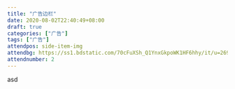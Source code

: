 ```yaml
---
title: "广告边栏"
date: 2020-08-02T22:40:49+08:00
draft: true
categories: ["广告"]
tags: ["广告"]
attendpos: side-item-img
attendbg: https://ss1.bdstatic.com/70cFuXSh_Q1YnxGkpoWK1HF6hhy/it/u=2696416222,236428381&fm=26&gp=0.jpg
attendnumber: 2
---
```


asd